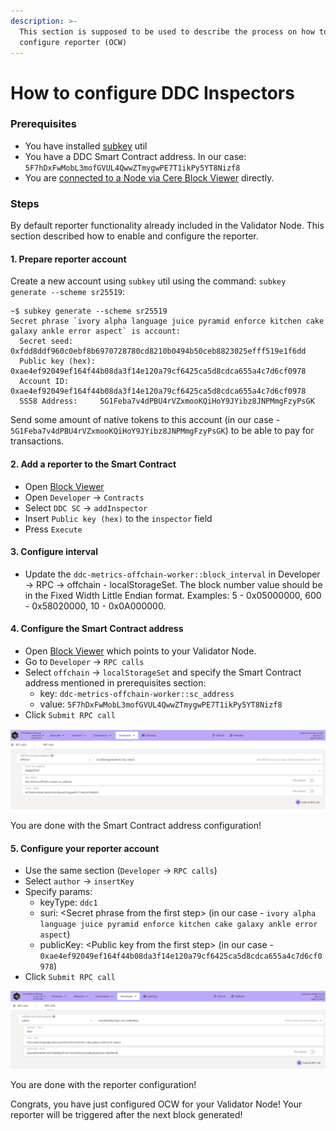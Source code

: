 ```yaml
---
description: >-
  This section is supposed to be used to describe the process on how to
  configure reporter (OCW)
---
```


# How to configure DDC Inspectors

### Prerequisites

* You have installed [subkey](https://github.com/paritytech/substrate/tree/master/bin/utils/subkey) util
* You have a DDC Smart Contract address. In our case: `5F7hDxFwMobL3mofGVUL4QwwZTmygwPE7T1ikPy5YT8Nizf8`
* You are [connected to a Node via Cere Block Viewer](https://cere-network.gitbook.io/cere-network/tools/block-viewer/how-to-connect-to-your-node-with-block-viewer) directly.

### Steps

By default reporter functionality already included in the Validator Node. This section described how to enable and configure the reporter.&#x20;

#### 1. Prepare reporter account

Create a new account using `subkey` util using the command: `subkey generate --scheme sr25519`:

```
~$ subkey generate --scheme sr25519
Secret phrase `ivory alpha language juice pyramid enforce kitchen cake galaxy ankle error aspect` is account:
  Secret seed:      0xfdd8ddf960c0ebf8b6970728780cd8210b0494b50ceb8823025efff519e1f6dd
  Public key (hex): 0xae4ef92049ef164f44b08da3f14e120a79cf6425ca5d8cdca655a4c7d6cf0978
  Account ID:       0xae4ef92049ef164f44b08da3f14e120a79cf6425ca5d8cdca655a4c7d6cf0978
  SS58 Address:     5G1Feba7v4dPBU4rVZxmooKQiHoY9JYibz8JNPMmgFzyPsGK

```

Send some amount of native tokens to this account (in our case -  `5G1Feba7v4dPBU4rVZxmooKQiHoY9JYibz8JNPMmgFzyPsGK`) to be able to pay for transactions.

#### 2. Add a reporter to the Smart Contract

* Open [Block Viewer](https://block-viewer.cere.network/#/explorer)
* Open `Developer` -> `Contracts`
* Select `DDC SC` -> `addInspector`
* Insert `Public key (hex)` to the `inspector` field
* Press `Execute`

#### 3. Configure interval

* Update the `ddc-metrics-offchain-worker::block_interval` in Developer -> RPC -> offchain - localStorageSet. The block number value should be in the Fixed Width Little Endian format. Examples: 5 - 0x05000000, 600 - 0x58020000, 10 - 0x0A000000.

#### 4. Configure the Smart Contract address

* Open [Block Viewer](https://block-viewer.cere.network/) which points to your Validator Node.&#x20;
* Go to `Developer` -> `RPC calls`
* Select `offchain` -> `localStorageSet` and specify the Smart Contract address mentioned in prerequisites section:
  * key: `ddc-metrics-offchain-worker::sc_address`
  * value: `5F7hDxFwMobL3mofGVUL4QwwZTmygwPE7T1ikPy5YT8Nizf8`
* Click `Submit RPC call`

![](<../.gitbook/assets/Screenshot from 2021-06-03 13-25-21.png>)

You are done with the Smart Contract address configuration!

#### 5. Configure your reporter account

* Use the same section (`Developer` -> `RPC calls`)
* Select `author` -> `insertKey`
* Specify params:
  * keyType: `ddc1`
  * suri: \<Secret phrase from the first step> (in our case - `ivory alpha language juice pyramid enforce kitchen cake galaxy ankle error aspect`)
  * publicKey: \<Public key from the first step> (in our case - `0xae4ef92049ef164f44b08da3f14e120a79cf6425ca5d8cdca655a4c7d6cf0978`)
* Click `Submit RPC call`

![](<../.gitbook/assets/Screenshot from 2021-06-03 13-29-03.png>)

You are done with the reporter configuration!

Congrats, you have just configured OCW for your Validator Node! Your reporter will be triggered after the next block generated!
